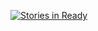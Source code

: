 [![Stories in Ready](https://badge.waffle.io/routejs-66/routejs-66.png?label=ready&title=Ready)](https://waffle.io/routejs-66/routejs-66)
